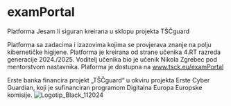 # examPortal
Platforma Jesam li siguran kreirana u sklopu projekta TŠČguard

Platforma sa zadacima i izazovima kojima se provjerava znanje na polju kibernetičke higijene. Platforma je kreirana od strane učenika 4.RT razreda generacije 2024./2025. Voditelj učenika bio je učenik Nikola Zgrebec pod mentorstvom nastavnika. Plaforma je dostupna na www.tsck.eu/examPortal

Erste banka financira projekt „TŠČguard“ u okviru projekta Erste Cyber Guardian, koji je sufinanciran programom Digitalna Europa Europske komisije.
![Logotip_Black_112024](https://github.com/user-attachments/assets/877c15dc-9e26-4903-89bb-d9cffccd0a8f)
